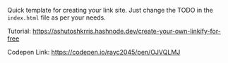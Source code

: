 Quick template for creating your link site. Just change the TODO in the `index.html` file as per your needs.

Tutorial: https://ashutoshkrris.hashnode.dev/create-your-own-linkify-for-free

Codepen Link: https://codepen.io/rayc2045/pen/OJVQLMJ
